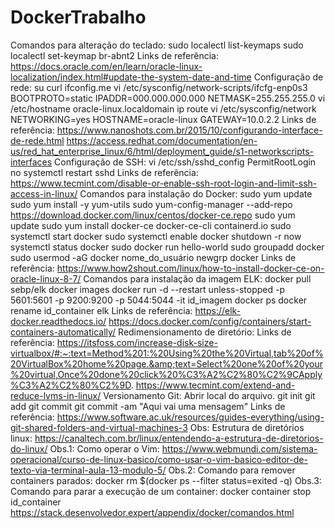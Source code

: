 # DockerTrabalho
Comandos para alteração do teclado: sudo localectl list-keymaps sudo localectl set-keymap br-abnt2 Links de referência: https://docs.oracle.com/en/learn/oracle-linux-localization/index.html#update-the-system-date-and-time    Configuração de rede: su curl ifconfig.me vi /etc/sysconfig/network-scripts/ifcfg-enp0s3 BOOTPROTO=static IPADDR=000.000.000.000 NETMASK=255.255.255.0 vi /etc/hostname oracle-linux.localdomain ip route vi /etc/sysconfig/network NETWORKING=yes HOSTNAME=oracle-linux GATEWAY=10.0.2.2 Links de referência: https://www.nanoshots.com.br/2015/10/configurando-interface-de-rede.html https://access.redhat.com/documentation/en-us/red_hat_enterprise_linux/6/html/deployment_guide/s1-networkscripts-interfaces    Configuração de SSH: vi /etc/ssh/sshd_config PermitRootLogin no systemctl restart sshd Links de referência: https://www.tecmint.com/disable-or-enable-ssh-root-login-and-limit-ssh-access-in-linux/    Comandos para instalação do Docker: sudo yum update sudo yum install -y yum-utils sudo yum-config-manager --add-repo https://download.docker.com/linux/centos/docker-ce.repo sudo yum update sudo yum install docker-ce docker-ce-cli containerd.io sudo systemctl start docker sudo systemctl enable docker shutdown -r now systemctl status docker sudo docker run hello-world sudo groupadd docker sudo usermod -aG docker nome_do_usuário newgrp docker Links de referência: https://www.how2shout.com/linux/how-to-install-docker-ce-on-oracle-linux-8-7/    Comandos para instalação da imagem ELK: docker pull sebp/elk docker images docker run -d --restart unless-stopped -p 5601:5601 -p 9200:9200 -p 5044:5044 -it id_imagem docker ps docker rename id_container elk Links de referência: https://elk-docker.readthedocs.io/ https://docs.docker.com/config/containers/start-containers-automatically/    Redimensionamento de diretório: Links de referência: https://itsfoss.com/increase-disk-size-virtualbox/#:~:text=Method%201:%20Using%20the%20Virtual,tab%20of%20VirtualBox%20home%20page.&amp;text=Select%20one%20of%20your%20virtual,Once%20done%20click%20%C3%A2%C2%80%C2%9CApply%C3%A2%C2%80%C2%9D. https://www.tecmint.com/extend-and-reduce-lvms-in-linux/    Versionamento Git: Abrir local do arquivo. git init git add git commit git commit -am "Aqui vai uma mensagem" Links de referência: https://www.software.ac.uk/resources/guides-everything/using-git-shared-folders-and-virtual-machines-3        Obs: Estrutura de diretórios linux: https://canaltech.com.br/linux/entendendo-a-estrutura-de-diretorios-do-linux/  Obs.1: Como operar o Vim: https://www.webmundi.com/sistema-operacional/curso-de-linux-basico/como-usar-o-vim-basico-editor-de-texto-via-terminal-aula-13-modulo-5/  Obs.2: Comando para remover containers parados: docker rm $(docker ps --filter status=exited -q)  Obs.3: Comando para parar a execução de um container: docker container stop id_container https://stack.desenvolvedor.expert/appendix/docker/comandos.html
